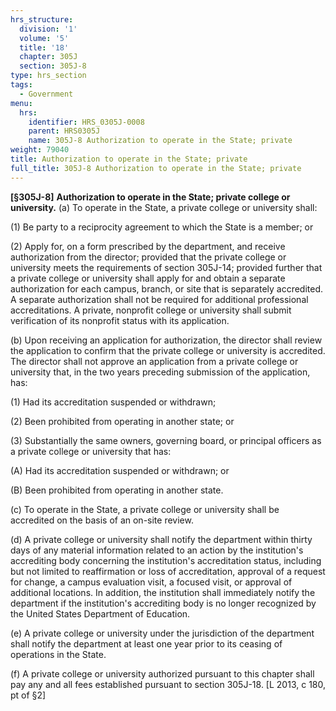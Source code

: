```yaml
---
hrs_structure:
  division: '1'
  volume: '5'
  title: '18'
  chapter: 305J
  section: 305J-8
type: hrs_section
tags:
  - Government
menu:
  hrs:
    identifier: HRS_0305J-0008
    parent: HRS0305J
    name: 305J-8 Authorization to operate in the State; private
weight: 79040
title: Authorization to operate in the State; private
full_title: 305J-8 Authorization to operate in the State; private
---
```

**[§305J-8]** **Authorization to operate in the State; private college or university.** (a) To operate in the State, a private college or university shall:

(1) Be party to a reciprocity agreement to which the State is a member; or

(2) Apply for, on a form prescribed by the department, and receive authorization from the director; provided that the private college or university meets the requirements of section 305J-14; provided further that a private college or university shall apply for and obtain a separate authorization for each campus, branch, or site that is separately accredited. A separate authorization shall not be required for additional professional accreditations. A private, nonprofit college or university shall submit verification of its nonprofit status with its application.

(b) Upon receiving an application for authorization, the director shall review the application to confirm that the private college or university is accredited. The director shall not approve an application from a private college or university that, in the two years preceding submission of the application, has:

(1) Had its accreditation suspended or withdrawn;

(2) Been prohibited from operating in another state; or

(3) Substantially the same owners, governing board, or principal officers as a private college or university that has:

(A) Had its accreditation suspended or withdrawn; or

(B) Been prohibited from operating in another state.

(c) To operate in the State, a private college or university shall be accredited on the basis of an on-site review.

(d) A private college or university shall notify the department within thirty days of any material information related to an action by the institution's accrediting body concerning the institution's accreditation status, including but not limited to reaffirmation or loss of accreditation, approval of a request for change, a campus evaluation visit, a focused visit, or approval of additional locations. In addition, the institution shall immediately notify the department if the institution's accrediting body is no longer recognized by the United States Department of Education.

(e) A private college or university under the jurisdiction of the department shall notify the department at least one year prior to its ceasing of operations in the State.

(f) A private college or university authorized pursuant to this chapter shall pay any and all fees established pursuant to section 305J-18\. [L 2013, c 180, pt of §2]
